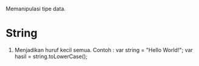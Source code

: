 Memanipulasi tipe data.

# String
1. Menjadikan huruf kecil semua.
Contoh :
var string = "Hello World!";
var hasil = string.toLowerCase();